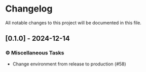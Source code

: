 # Changelog

All notable changes to this project will be documented in this file.

## [0.1.0] - 2024-12-14

### ⚙️ Miscellaneous Tasks

- Change environment from release to production (#58)

<!-- generated by git-cliff -->
